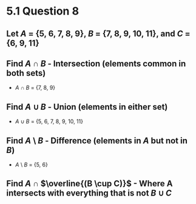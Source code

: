 # 5.1 Question 8

## Let $A$ = {5, 6, 7, 8, 9}, $B$ = {7, 8, 9, 10, 11}, and $C$ = {6, 9, 11}

## Find $A$ $\cap$ $B$ - Intersection (elements common in both sets)

- $A$ $\cap$ $B$ = {7, 8, 9}

## Find $A$ $\cup$ $B$ - Union (elements in either set)


- $A$ $\cup$ $B$ = {5, 6, 7, 8, 9, 10, 11}

## Find $A$ \ $B$ - Difference (elements in $A$ but not in $B$)

- $A$ \ $B$ = {5, 6}

## Find $A$ $\cap$ $\overline{(B \cup C)}$ - Where A intersects with everything that is not $B$ $\cup$ $C$